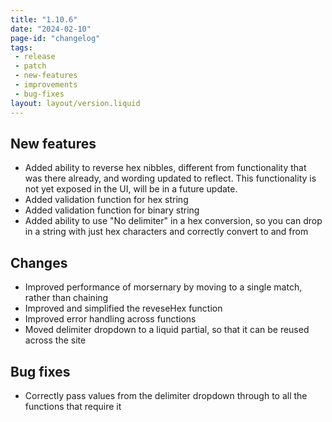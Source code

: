 ```yaml
---
title: "1.10.6"
date: "2024-02-10"
page-id: "changelog"
tags: 
 - release
 - patch
 - new-features
 - improvements
 - bug-fixes
layout: layout/version.liquid
---
```

## New features
- Added ability to reverse hex nibbles, different from functionality that was there already, and wording updated to reflect. This functionality is not yet exposed in the UI, will be in a future update.
- Added validation function for hex string
- Added validation function for binary string
- Added ability to use "No delimiter" in a hex conversion, so you can drop in a string with just hex characters and correctly convert to and from

## Changes
- Improved performance of morsernary by moving to a single match, rather than chaining
- Improved and simplified the reveseHex function
- Improved error handling across functions
- Moved delimiter dropdown to a liquid partial, so that it can be reused across the site

## Bug fixes
- Correctly pass values from the delimiter dropdown through to all the functions that require it